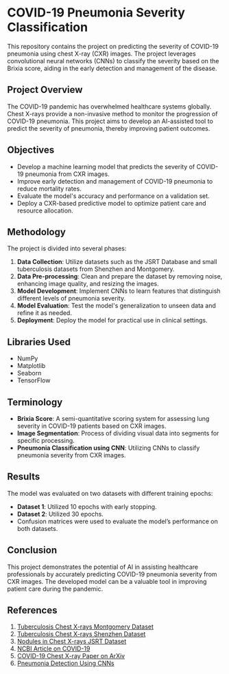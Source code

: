 # COVID-19 Pneumonia Severity Classification

This repository contains the project on predicting the severity of COVID-19 pneumonia using chest X-ray (CXR) images. The project leverages convolutional neural networks (CNNs) to classify the severity based on the Brixia score, aiding in the early detection and management of the disease.

## Project Overview

The COVID-19 pandemic has overwhelmed healthcare systems globally. Chest X-rays provide a non-invasive method to monitor the progression of COVID-19 pneumonia. This project aims to develop an AI-assisted tool to predict the severity of pneumonia, thereby improving patient outcomes.

## Objectives

- Develop a machine learning model that predicts the severity of COVID-19 pneumonia from CXR images.
- Improve early detection and management of COVID-19 pneumonia to reduce mortality rates.
- Evaluate the model's accuracy and performance on a validation set.
- Deploy a CXR-based predictive model to optimize patient care and resource allocation.

## Methodology

The project is divided into several phases:

1. **Data Collection**: Utilize datasets such as the JSRT Database and small tuberculosis datasets from Shenzhen and Montgomery.
2. **Data Pre-processing**: Clean and prepare the dataset by removing noise, enhancing image quality, and resizing the images.
3. **Model Development**: Implement CNNs to learn features that distinguish different levels of pneumonia severity.
4. **Model Evaluation**: Test the model's generalization to unseen data and refine it as needed.
5. **Deployment**: Deploy the model for practical use in clinical settings.

## Libraries Used

- NumPy
- Matplotlib
- Seaborn
- TensorFlow

## Terminology

- **Brixia Score**: A semi-quantitative scoring system for assessing lung severity in COVID-19 patients based on CXR images.
- **Image Segmentation**: Process of dividing visual data into segments for specific processing.
- **Pneumonia Classification using CNN**: Utilizing CNNs to classify pneumonia severity from CXR images.

## Results

The model was evaluated on two datasets with different training epochs:

- **Dataset 1**: Utilized 10 epochs with early stopping.
- **Dataset 2**: Utilized 30 epochs.
- Confusion matrices were used to evaluate the model’s performance on both datasets.

## Conclusion

This project demonstrates the potential of AI in assisting healthcare professionals by accurately predicting COVID-19 pneumonia severity from CXR images. The developed model can be a valuable tool in improving patient care during the pandemic.

## References

1. [Tuberculosis Chest X-rays Montgomery Dataset](https://www.kaggle.com/datasets/raddar/tuberculosis-chest-xrays-montgomery?resource=download)
2. [Tuberculosis Chest X-rays Shenzhen Dataset](https://www.kaggle.com/datasets/raddar/tuberculosis-chest-xrays-shenzhen)
3. [Nodules in Chest X-rays JSRT Dataset](https://www.kaggle.com/datasets/raddar/nodules-in-chest-xrays-jsrt)
4. [NCBI Article on COVID-19](https://www.ncbi.nlm.nih.gov/pmc/articles/PMC7451075)
5. [COVID-19 Chest X-ray Paper on ArXiv](https://arxiv.org/abs/2005.11856)
6. [Pneumonia Detection Using CNNs](https://towardsdatascience.com/chest-x-rays-pneumonia-detection-using-convolutional-neural-network-63d6ec2d1dee)
